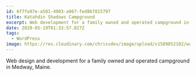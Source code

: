 ```yaml
---
id: 6f7fa97e-a501-4903-a967-fed867815797
title: Katahdin Shadows Campground
excerpt: Web development for a family owned and operated campground in Medway, Maine
date: 2020-05-19T01:33:57.827Z
tags:
  - WordPress
image: https://res.cloudinary.com/chrisvdev/image/upload/v1589852102/work/katahdinshadows_uwfvmg.jpg
---
```

Web design and development for a family owned and operated campground in Medway, Maine.